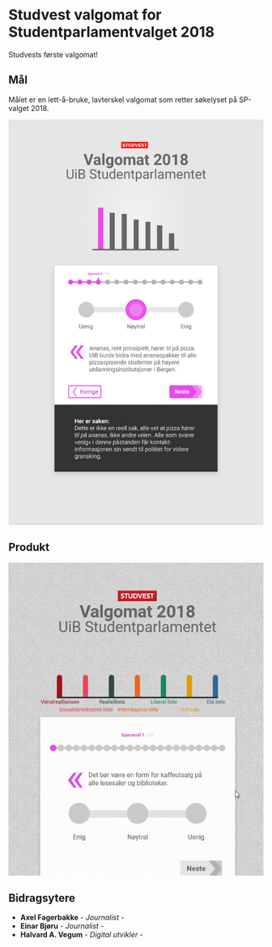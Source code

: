 # Studvest valgomat for Studentparlamentvalget 2018

Studvests første valgomat!

## Mål

Målet er en lett-å-bruke, lavterskel valgomat som retter søkelyset på SP-valget 2018.

![mockup](./mockup-2.jpg)

## Produkt

![demo](./demo1.gif)

## Bidragsytere

* **Axel Fagerbakke** - *Journalist* -
* **Einar Bjøru** - *Journalist* -
* **Halvard A. Vegum** - *Digital utvikler* -
